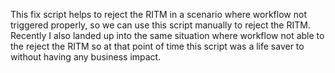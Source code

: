 This fix script helps to reject the RITM in a scenario where workflow not triggered properly, so we can use this script manually to reject the RITM.
Recently I also landed up into the same situation where workflow not able to the reject the RITM so at that point of time this script was a life saver to without having any business impact.
